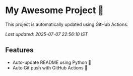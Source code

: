 # My Awesome Project 🚀

This project is automatically updated using GitHub Actions.

_Last updated: 2025-07-07 22:56:10 IST_

## Features
- Auto-update README using Python 🐍
- Auto Git push with GitHub Actions 🤖
